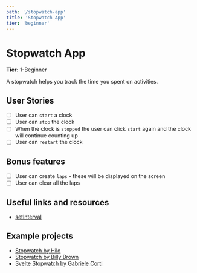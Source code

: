 ```yaml
---
path: '/stopwatch-app'
title: 'Stopwatch App'
tier: 'beginner'
---
```


# Stopwatch App

**Tier:** 1-Beginner

A stopwatch helps you track the time you spent on activities.

## User Stories

- [ ] User can `start` a clock
- [ ] User can `stop` the clock
- [ ] When the clock is `stopped` the user can click `start` again and the clock will continue counting up
- [ ] User can `restart` the clock

## Bonus features

- [ ] User can create `laps` - these will be displayed on the screen
- [ ] User can clear all the laps

## Useful links and resources

- [setInterval](https://www.w3schools.com/jsref/met_win_setinterval.asp)

## Example projects

- [Stopwatch by Hilo](https://codepen.io/hilotacker/pen/ONZWoX)
- [Stopwatch by Billy Brown](https://codepen.io/_Billy_Brown/pen/dbJeh)
- [Svelte Stopwatch by Gabriele Corti](https://codepen.io/borntofrappe/pen/KKKPZZg)

